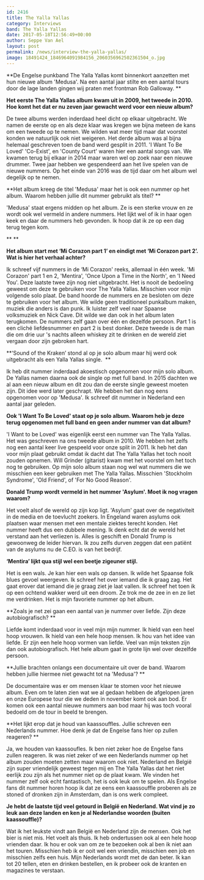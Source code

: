 ```yaml
---
id: 2416
title: The Yalla Yallas
category: Interviews
band: The Yalla Yallas
date: 2017-05-18T12:56:49+00:00
author: Seppe Van Ael
layout: post
permalink: /news/interview-the-yalla-yallas/
image: 18491424_1846964091984156_2060356962502361504_o.jpg
---
```

**De Engelse punkband The Yalla Yallas komt binnenkort aanzetten met hun nieuwe album 'Medusa'. Na een aantal jaar stilte en een aantal tours door de lage landen gingen wij praten met frontman Rob Galloway. **

**Het eerste The Yalla Yallas album kwam uit in 2009, het tweede in 2010. Hoe komt het dat er nu zeven jaar gewacht werd voor een nieuw album?**

De twee albums werden inderdaad heel dicht op elkaar uitgebracht. We namen de eerste op en als deze klaar was kregen we bijna meteen de kans om een tweede op te nemen. We wilden wat meer tijd maar dat voorstel konden we natuurlijk ook niet weigeren. Het derde album was al bijna helemaal geschreven toen de band werd gesplit in 2011. 'I Want To Be Loved' 'Co-Exist', en 'County Court' waren hier een aantal songs van. We kwamen terug bij elkaar in 2014 maar waren wel op zoek naar een nieuwe drummer. Twee jaar hebben we gespendeerd aan het live spelen van de nieuwe nummers. Op het einde van 2016 was de tijd daar om het album wel degelijk op te nemen.

**Het album kreeg de titel 'Medusa' maar het is ook een nummer op het album. Waarom hebben jullie dit nummer gebruikt als titel? **

'Medusa' staat ergens midden op het album. Ze is een sterke vrouw en ze wordt ook wel vermeld in andere nummers. Het lijkt wel of ik in haar ogen keek en daar de nummers heb gevonden. Ik hoop dat ik ze op een dag terug tegen kom.

** **

**Het album start met ‘Mi Corazon part 1’ en eindigt met ‘Mi Corazon part 2’. Wat is hier het verhaal achter?**

Ik schreef vijf nummers in de ‘Mi Corazon' reeks, allemaal in één week. 'Mi Corazon' part 1 en 2, 'Mentira', 'Once Upon a Time in the North', en 'I Need You'. Deze laatste twee zijn nog niet uitgebracht. Het is nooit de bedoeling geweest om deze te gebruiken voor The Yalla Yallas. Misschien voor mijn volgende solo plaat. De band hoorde de nummers en ze besloten om deze te gebruiken voor het album. We wilde geen traditioneel punkalbum maken, muziek die anders is dan punk. Ik luister zelf veel naar Spaanse volksmuziek en Nick Cave. Dit wilde we dan ook in het album laten terugkomen. De nummers zelf gaan over één en dezelfde persoon. Part 1 is een cliché liefdesnummer en part 2 is best donker. Deze tweede is de man die om drie uur 's nachts alleen whiskey zit te drinken en de wereld ziet vergaan door zijn gebroken hart.

**‘Sound of the Kraken’ stond al op je solo album maar hij werd ook uitgebracht als een Yalla Yallas single.  **

Ik heb dit nummer inderdaad akoestisch opgenomen voor mijn solo album. De Yallas namen daarna ook de single op met full band. In 2015 dachten we al aan een nieuw album en dit zou dan de eerste single geweest moeten zijn. Dit idee werd later geschrapt. We hebben het dan nog eens opgenomen voor op 'Medusa'. Ik schreef dit nummer in Nederland een aantal jaar geleden.

**Ook 'I Want To Be Loved' staat op je solo album. Waarom heb je deze terug opgenomen met full band en geen ander nummer van dat album?**

'I Want to be Loved' was eigenlijk eerst een nummer van The Yalla Yallas. Het was geschreven na ons tweede album in 2010. We hebben het zelfs nog een aantal keer live gespeeld voor onze split in 2011. Ik heb het dan voor mijn plaat gebruikt omdat ik dacht dat The Yalla Yallas het toch nooit zouden opnemen. Will Grinder (gitarist) kwam met het voorstel om het toch nog te gebruiken. Op mijn solo album staan nog wel wat nummers die we misschien een keer gebruiken met The Yalla Yallas. Misschien 'Stockholm Syndrome', 'Old Friend', of 'For No Good Reason'.

**Donald Trump wordt vermeld in het nummer 'Asylum'. Moet ik nog vragen waarom?**

Het voelt alsof de wereld op zijn kop ligt. 'Asylum' gaat over de negativiteit in de media en de toevlucht zoekers. In Engeland waren asylums ook plaatsen waar mensen met een mentale ziektes terecht konden. Het nummer heeft dus een dubbele mening. Ik denk echt dat de wereld het verstand aan het verliezen is. Alles is geschift en Donald Trump is gewoonweg de leider hiervan. Ik zou zelfs durven zeggen dat een patiënt van de asylums nu de C.EO. is van het bedrijf.

**‘Mentira’ lijkt qua stijl wel een beetje zigeuner stijl.**

Het is een wals. Je kan hier een wals op dansen. Ik wilde het Spaanse folk blues gevoel weergeven. Ik schreef het over iemand die ik graag zag. Het gaat erover dat iemand die je graag ziet je laat vallen. Ik schreef het toen ik op een ochtend wakker werd uit een droom. Ze trok me de zee in en ze liet me verdrinken. Het is mijn favoriete nummer op het album.

**Zoals je net zei gaan een aantal van je nummer over liefde. Zijn deze autobiografisch? **

Liefde komt inderdaad voor in veel mijn mijn nummer. Ik hield van een heel hoop vrouwen. Ik hield van een hele hoop mensen. Ik hou van het idee van liefde. Er zijn een hele hoop vormen van liefde. Veel van mijn teksten zijn dan ook autobiografisch. Het hele album gaat in grote lijn wel over dezelfde persoon.

**Jullie brachten onlangs een documentaire uit over de band. Waarom hebben jullie hiermee niet gewacht tot na 'Medusa'? **

De documentaire was er om mensen klaar te stomen voor het nieuwe album. Even om te laten zien wat we al gedaan hebben de afgelopen jaren en onze Europese tour die we deden in november komt ook aan bod. Er komen ook een aantal nieuwe nummers aan bod maar hij was toch vooral bedoeld om de tour in beeld te brengen.

**Het lijkt erop dat je houd van kaassouffles. Jullie schreven een Nederlands nummer. Hoe denk je dat de Engelse fans hier op zullen reageren? **

Ja, we houden van kaassoufles. Ik ben niet zeker hoe de Engelse fans zullen reageren. Ik was niet zeker of we een Nederlands nummer op het album zouden moeten zetten maar waarom ook niet. Nederland en België zijn super vriendelijk geweest tegen mij en The Yalla Yallas dat het niet eerlijk zou zijn als het nummer niet op de plaat kwam. We vinden het nummer zelf ook echt fantastisch, het is ook leuk om te spelen. Als Engelse fans dit nummer horen hoop ik dat ze eens een kaassouffle proberen als ze stoned of dronken zijn in Amsterdam, dan is ons werk compleet.

**Je hebt de laatste tijd veel getourd in België en Nederland. Wat vind je zo leuk aan deze landen en ken je al Nederlandse woorden (buiten kaassouffle)?**

Wat ik het leukste vindt aan België en Nederland zijn de mensen. Ook het bier is niet mis. Het voelt als thuis. Ik heb ondertussen ook al een hele hoop vrienden daar. Ik hou er ook van om ze te bezoeken ook al ben ik niet aan het touren. Misschien heb ik er ooit wel een vriendin, misschien een job en misschien zelfs een huis. Mijn Nederlands wordt met de dan beter. Ik kan tot 20 tellen, eten en drinken bestellen, en ik probeer ook de kranten en magazines te verstaan.
